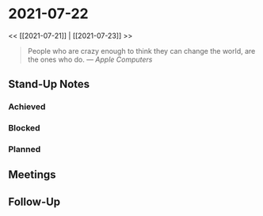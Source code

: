 
# 2021-07-22

<< [[2021-07-21]] | [[2021-07-23]] >>

> People who are crazy enough to think they can change the world, are the ones who do.
> &mdash; <cite>Apple Computers</cite>

## Stand-Up Notes

### Achieved

### Blocked
### Planned

## Meetings

## Follow-Up